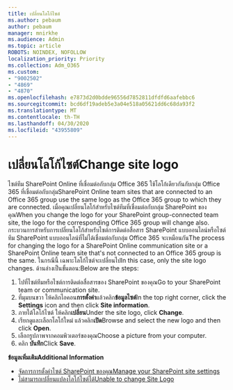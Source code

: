 ```yaml
---
title: เปลี่ยนโลโก้ไซต์
ms.author: pebaum
author: pebaum
manager: mnirkhe
ms.audience: Admin
ms.topic: article
ROBOTS: NOINDEX, NOFOLLOW
localization_priority: Priority
ms.collection: Adm_O365
ms.custom:
- "9002502"
- "4869"
- "4870"
ms.openlocfilehash: e7873d2d0bdde96556d7852811dfdfd6aafebbc6
ms.sourcegitcommit: bcd6df19adeb5e3a04e518a05621dd6c68da93f2
ms.translationtype: MT
ms.contentlocale: th-TH
ms.lasthandoff: 04/30/2020
ms.locfileid: "43955809"
---
```

# <a name="change-site-logo"></a><span data-ttu-id="7b8c5-102">เปลี่ยนโลโก้ไซต์</span><span class="sxs-lookup"><span data-stu-id="7b8c5-102">Change site logo</span></span>

<span data-ttu-id="7b8c5-103">ไซต์ทีม SharePoint Online ที่เชื่อมต่อกับกลุ่ม Office 365 ใช้โลโก้เดียวกันกับกลุ่ม Office 365 ที่เชื่อมต่อกับกลุ่ม</span><span class="sxs-lookup"><span data-stu-id="7b8c5-103">SharePoint Online team sites that are connected to an Office 365 group use the same logo as the Office 365 group to which they are connected.</span></span> <span data-ttu-id="7b8c5-104">เมื่อคุณเปลี่ยนโลโก้สําหรับไซต์ทีมที่เชื่อมต่อกับกลุ่ม SharePoint ของคุณ</span><span class="sxs-lookup"><span data-stu-id="7b8c5-104">When you change the logo for your SharePoint group-connected team site, the logo for the corresponding Office 365 group will change also.</span></span> <span data-ttu-id="7b8c5-105">กระบวนการสําหรับการเปลี่ยนโลโก้สําหรับไซต์การติดต่อสื่อสาร SharePoint แบบออนไลน์หรือไซต์ทีม SharePoint แบบออนไลน์ที่ไม่ได้เชื่อมต่อกับกลุ่ม Office 365 จะเหมือนกัน</span><span class="sxs-lookup"><span data-stu-id="7b8c5-105">The process for changing the logo for a SharePoint Online communication site or a SharePoint Online team site that's not connected to an Office 365 group is the same.</span></span> <span data-ttu-id="7b8c5-106">ในกรณีนี้ เฉพาะโลโก้ไซต์จะเปลี่ยนไป</span><span class="sxs-lookup"><span data-stu-id="7b8c5-106">In this case, only the site logo changes.</span></span> <span data-ttu-id="7b8c5-107">ด้านล่างเป็นขั้นตอน:</span><span class="sxs-lookup"><span data-stu-id="7b8c5-107">Below are the steps:</span></span>

1. <span data-ttu-id="7b8c5-108">ไปที่ไซต์ทีมหรือไซต์การติดต่อสื่อสารของ SharePoint ของคุณ</span><span class="sxs-lookup"><span data-stu-id="7b8c5-108">Go to your SharePoint team or communication site.</span></span>
2. <span data-ttu-id="7b8c5-109">ที่มุมบนขวา ให้คลิกไอคอน**การตั้งค่า**แล้วคลิก**ข้อมูลไซต์**</span><span class="sxs-lookup"><span data-stu-id="7b8c5-109">In the top right corner, click the **Settings** icon and then click **Site information**.</span></span>
3. <span data-ttu-id="7b8c5-110">ภายใต้โลโก้ไซต์ ให้คลิก**เปลี่ยน**</span><span class="sxs-lookup"><span data-stu-id="7b8c5-110">Under the site logo, click **Change**.</span></span>
4. <span data-ttu-id="7b8c5-111">เรียกดูและเลือกโลโก้ใหม่ แล้วคลิก**เปิด**</span><span class="sxs-lookup"><span data-stu-id="7b8c5-111">Browse and select the new logo and then click **Open**.</span></span>
5. <span data-ttu-id="7b8c5-112">เลือกรูปภาพจากคอมพิวเตอร์ของคุณ</span><span class="sxs-lookup"><span data-stu-id="7b8c5-112">Choose a picture from your computer.</span></span>
6. <span data-ttu-id="7b8c5-113">คลิก **บันทึก**</span><span class="sxs-lookup"><span data-stu-id="7b8c5-113">Click **Save**.</span></span>

<span data-ttu-id="7b8c5-114">**ข้อมูลเพิ่มเติม**</span><span class="sxs-lookup"><span data-stu-id="7b8c5-114">**Additional Information**</span></span>

- [<span data-ttu-id="7b8c5-115">จัดการการตั้งค่าไซต์ SharePoint ของคุณ</span><span class="sxs-lookup"><span data-stu-id="7b8c5-115">Manage your SharePoint site settings</span></span>](https://support.office.com/article/manage-your-sharepoint-site-settings-8376034d-d0c7-446e-9178-6ab51c58df42)
- [<span data-ttu-id="7b8c5-116">ไม่สามารถเปลี่ยนแปลงโลโก้ไซต์ได้</span><span class="sxs-lookup"><span data-stu-id="7b8c5-116">Unable to change Site Logo</span></span>](https://docs.microsoft.com/sharepoint/troubleshoot/sites/error-when-changing-o365-site-logo)
